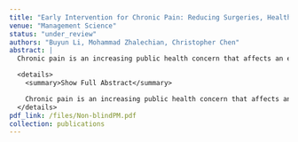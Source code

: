 ```yaml
---
title: "Early Intervention for Chronic Pain: Reducing Surgeries, Healthcare Utilization and Costs"
venue: "Management Science"
status: "under_review"
authors: "Buyun Li, Mohammad Zhalechian, Christopher Chen"
abstract: |
  Chronic pain is an increasing public health concern that affects an estimated 50 million adults in the United States each year and contributes to substantial healthcare costs and lost productivity. We examine whether early intervention by pain management specialists can reduce surgeries and costs. [...] 

  <details>
    <summary>Show Full Abstract</summary>

    Chronic pain is an increasing public health concern that affects an estimated 50 million adults in the United States each year and contributes to substantial healthcare costs and lost productivity. We examine whether early intervention by pain management specialists can reduce surgeries and costs. Leveraging a 2019 pilot program by insurers that eliminated copays and deductibles for three physical therapy sessions for low back pain patients across five states, we implement a novel two-stage model that employs a difference-in-differences (DiD) estimate as an instrumental variable (IV). The first stage estimates the exogenous change in the likelihood of patients receiving early pain management intervention in a DiD framework. The second stage uses the change as an IV for early pain management intervention. We find that early intervention significantly reduces healthcare utilization, costs, surgeries, and opioid reliance for patients with new-onset chronic pain. We validated our findings using insurance claims from a chronic-pain specialist network in Southern California. Our work provides large-scale causal evidence of the value of strategically shifting PM consultation in the care trajectory and underscores the critical need for providers, payers, and policymakers to restructure referral pathways and benefit designs to prioritize timely pain management specialist access.
  </details>
pdf_link: /files/Non-blindPM.pdf
collection: publications
---
```

